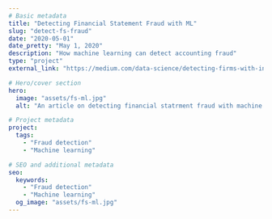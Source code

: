 ```yaml
---
# Basic metadata
title: "Detecting Financial Statement Fraud with ML"
slug: "detect-fs-fraud"
date: "2020-05-01"
date_pretty: "May 1, 2020"
description: "How machine learning can detect accounting fraud"
type: "project"
external_link: "https://medium.com/data-science/detecting-firms-with-intentional-misstatements-using-machine-learning-a943191f88cf"

# Hero/cover section
hero:
  image: "assets/fs-ml.jpg"
  alt: "An article on detecting financial statrment fraud with machine learning "

# Project metadata
project:
  tags:
    - "Fraud detection"
    - "Machine learning"

# SEO and additional metadata
seo:
  keywords:
    - "Fraud detection"
    - "Machine learning"
  og_image: "assets/fs-ml.jpg"
---
```


<!-- Optional markdown content can go here. -->
